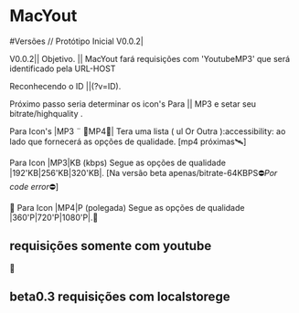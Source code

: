 # MacYout

#Versões // Protótipo Inicial V0.0.2|


V0.0.2|| Objetivo. || MacYout fará requisições com 'YoutubeMP3' que será identificado pela URL-HOST

Reconhecendo o ID ||(?v=ID).

Próximo passo seria determinar os icon's Para || MP3 e setar seu bitrate/highquality . 

Para Icon's |MP3 ¨ 🚫MP4🚫| Tera uma lista ( ul  Or Outra ):accessibility: ao lado que fornecerá as opções de qualidade. [mp4 próximas🛰️]

Para Icon |MP3|KB (kbps) Segue as opções de qualidade |192'KB|256'KB|320'KB|. [Na versão beta apenas/bitrate-64KBPS⛔*Por code error*⛔]

🚫 Para Icon |MP4|P (polegada) Segue as opções de qualidade |360'P|720'P|1080'P|.🚫

## requisições somente com youtube ##
🧟
## beta0.3 requisições com localstorege ##

